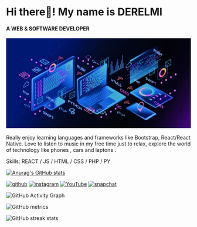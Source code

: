   # Hi there👋! My name is DERELMI
#### A WEB & SOFTWARE DEVELOPER
![WEB & SOFTWARE DEVELOPER](https://github.com/Derelmi/Derelmi/blob/main/programming-web-banner-best-languages-260nw-1676060566%20(2).jpg)

Really enjoy learning languages and frameworks like Bootstrap, React/React Native. Love to listen to music in my free time just to relax, explore the world of technology like phones , cars and laptons .

Skills:  REACT / JS / HTML / CSS / PHP / PY
   
   [![Anurag's GitHub stats](https://github-readme-stats.vercel.app/api?username=DERELMI&theme=radical)](https://github.com/anuraghazra/github-readme-stats) 
   
   [<img src='https://cdn.jsdelivr.net/npm/simple-icons@3.0.1/icons/github.svg' alt='github' height='40'>](https://github.com/Derelmi)  [<img src='https://cdn.jsdelivr.net/npm/simple-icons@3.0.1/icons/instagram.svg' alt='instagram' height='40'>](https://www.instagram.com/de_rel_mi/)  [<img src='https://cdn.jsdelivr.net/npm/simple-icons@3.0.1/icons/youtube.svg' alt='YouTube' height='40'>](https://www.youtube.com/channel/De_Rel_Mi)  [<img src='https://cdn.jsdelivr.net/npm/simple-icons@3.0.1/icons/snapchat.svg' alt='snapchat' height='40'>](chukwu-derelmi)  


  ![GitHub Activity Graph](https://activity-graph.herokuapp.com/graph?username=Derelmi)  

![GitHub metrics](https://metrics.lecoq.io/Derelmi)  

![GitHub streak stats](https://github-readme-streak-stats.herokuapp.com/?user=Derelmi)  

